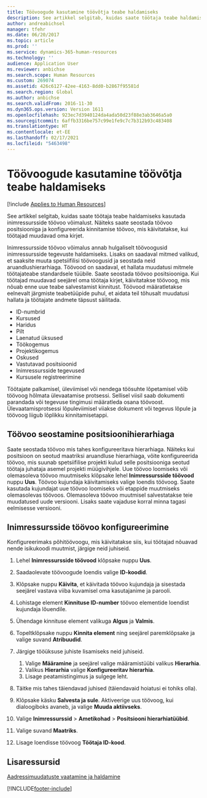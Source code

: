 ```yaml
---
title: Töövoogude kasutamine töövõtja teabe haldamiseks
description: See artikkel selgitab, kuidas saate töötaja teabe haldamiseks kasutada inimressursside töövoo võimalust. Näiteks saate seostada töövoo positsiooniga ja konfigureerida kinnitamise töövoo, mis käivitatakse, kui töötajad muudavad oma kirjet.
author: andreabichsel
manager: tfehr
ms.date: 06/20/2017
ms.topic: article
ms.prod: ''
ms.service: dynamics-365-human-resources
ms.technology: ''
audience: Application User
ms.reviewer: anbichse
ms.search.scope: Human Resources
ms.custom: 269074
ms.assetid: 426c6127-42ee-4163-8dd0-b2867f95581d
ms.search.region: Global
ms.author: anbichse
ms.search.validFrom: 2016-11-30
ms.dyn365.ops.version: Version 1611
ms.openlocfilehash: 923ec7d3940124da4ada50d23f88e3ab3646a5a0
ms.sourcegitcommit: 6affb3316be757c99e1fe9c7c7b312b93c483408
ms.translationtype: HT
ms.contentlocale: et-EE
ms.lasthandoff: 02/17/2021
ms.locfileid: "5463498"
---
```

# <a name="use-workflows-to-manage-employee-information"></a>Töövoogude kasutamine töövõtja teabe haldamiseks

[!include [Applies to Human Resources](../includes/applies-to-hr.md)]

See artikkel selgitab, kuidas saate töötaja teabe haldamiseks kasutada inimressursside töövoo võimalust. Näiteks saate seostada töövoo positsiooniga ja konfigureerida kinnitamise töövoo, mis käivitatakse, kui töötajad muudavad oma kirjet.

Inimressursside töövoo võimalus annab hulgaliselt töövoogusid inimressursside tegevuste haldamiseks. Lisaks on saadaval mitmed valikud, et saaksite muuta spetsiifilisi töövoogusid ja seostada neid aruandlushierarhiaga. Töövood on saadaval, et hallata muudatusi mitmele töötajateabe standardsele tüübile. Saate seostada töövoo positsiooniga. Kui töötajad muudavad seejärel oma töötaja kirjet, käivitatakse töövoog, mis nõuab enne uue teabe salvestamist kinnitust. Töövood määratletakse eelnevalt järgmiste teabetüüpide puhul, et aidata teil tõhusalt muudatusi hallata ja töötajate andmete täpsust säilitada.

-   ID-numbrid
-   Kursused
-   Haridus
-   Pilt
-   Laenatud üksused
-   Töökogemus
-   Projektikogemus
-   Oskused
-   Vastutavad positsioonid
-   Inimressursside tegevused
-   Kursusele registreerimine

Töötajate palkamisel, üleviimisel või nendega töösuhte lõpetamisel võib töövoog hõlmata ülevaatamise protsessi. Sellisel viisil saab dokumenti parandada või tegevuse tingimusi määratleda osana töövoost. Ülevaatamisprotsessi lõpuleviimisel viiakse dokument või tegevus lõpule ja töövoog liigub lõplikku kinnitamisetappi.

## <a name="associate-a-workflow-with-a-position-hierarchy"></a>Töövoo seostamine positsioonihierarhiaga
Saate seostada töövoo mis tahes konfigureeritava hierarhiaga. Näiteks kui positsioon on seotud maatriksi aruandluse hierarhiaga, võite konfigureerida töövoo, mis suunab spetsiifilise projekti kulud selle positsiooniga seotud töötaja juhataja asemel projekti müügivihjele. Uue töövoo loomiseks või olemasoleva töövoo muutmiseks klõpsake lehel **Inimressursside töövood** nuppu **Uus**. Töövoo kujundaja käivitamiseks valige loendis töövoog. Saate kasutada kujundajat uue töövoo loomiseks või etappide muutmiseks olemasolevas töövoos. Olemasoleva töövoo muutmisel salvestatakse teie muudatused uude versiooni. Lisaks saate vajaduse korral minna tagasi eelmisesse versiooni.

## <a name="configure-a-human-resources-workflow"></a>Inimressursside töövoo konfigureerimine
Konfigureerimaks põhitöövoogu, mis käivitatakse siis, kui töötajad nõuavad nende isikukoodi muutmist, järgige neid juhiseid.

1.  Lehel **Inimressursside töövood** klõpsake nuppu **Uus**.
2.  Saadaolevate töövoogude loendis valige **ID-koodid**.
3.  Klõpsake nuppu **Käivita**, et käivitada töövoo kujundaja ja sisestada seejärel vastava viiba kuvamisel oma kasutajanime ja parooli.
4.  Lohistage element **Kinnituse ID-number** töövoo elementide loendist kujundaja lõuendile.
5.  Ühendage kinnituse element valikuga **Algus** ja **Valmis**.
6.  Topeltklõpsake nuppu **Kinnita element** ning seejärel paremklõpsake ja valige suvand **Atribuudid**.
7.  Järgige tööüksuse juhiste lisamiseks neid juhiseid.
    1.  Valige **Määramine** ja seejärel valige määramistüübi valikus **Hierarhia**.
    2.  Valikus **Hierarhia** valige **Konfigureeritav hierarhia**.
    3.  Lisage peatamistingimus ja sulgege leht.

8.  Täitke mis tahes täiendavad juhised (täiendavaid hoiatusi ei tohiks olla).
9.  Klõpsake käsku **Salvesta ja sule**. Aktiveerige uus töövoog, kui dialoogiboks avaneb, ja valige **Muuda aktiivseks**.
10. Valige **Inimressurssid** &gt; **Ametikohad** &gt; **Positsiooni hierarhiatüübid**.
11. Valige suvand **Maatriks**.
12. Lisage loendisse töövoog **Töötaja ID-kood**.

## <a name="additional-resources"></a>Lisaressursid

[Aadressimuudatuste vaatamine ja haldamine](hr-personnel-view-address-changes.md) 





[!INCLUDE[footer-include](../includes/footer-banner.md)]